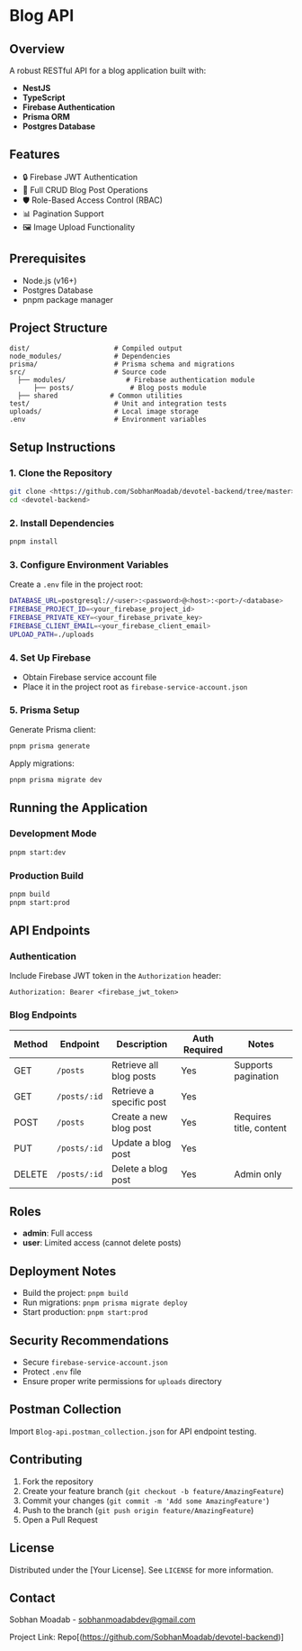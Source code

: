 # Blog API

## Overview

A robust RESTful API for a blog application built with:

- **NestJS**
- **TypeScript**
- **Firebase Authentication**
- **Prisma ORM**
- **Postgres Database**

## Features

- 🔒 Firebase JWT Authentication
- 📝 Full CRUD Blog Post Operations
- 🛡️ Role-Based Access Control (RBAC)
- 📊 Pagination Support
- 🖼️ Image Upload Functionality

## Prerequisites

- Node.js (v16+)
- Postgres Database
- pnpm package manager

## Project Structure

```
dist/                     # Compiled output
node_modules/             # Dependencies
prisma/                   # Prisma schema and migrations
src/                      # Source code
  ├── modules/               # Firebase authentication module
      ├── posts/              # Blog posts module 
  ├── shared             # Common utilities
test/                     # Unit and integration tests
uploads/                  # Local image storage
.env                      # Environment variables
```

## Setup Instructions

### 1. Clone the Repository

```bash
git clone <https://github.com/SobhanMoadab/devotel-backend/tree/master>
cd <devotel-backend>
```

### 2. Install Dependencies

```bash
pnpm install
```

### 3. Configure Environment Variables

Create a `.env` file in the project root:

```bash
DATABASE_URL=postgresql://<user>:<password>@<host>:<port>/<database>
FIREBASE_PROJECT_ID=<your_firebase_project_id>
FIREBASE_PRIVATE_KEY=<your_firebase_private_key>
FIREBASE_CLIENT_EMAIL=<your_firebase_client_email>
UPLOAD_PATH=./uploads
```

### 4. Set Up Firebase

- Obtain Firebase service account file
- Place it in the project root as `firebase-service-account.json`

### 5. Prisma Setup

Generate Prisma client:

```bash
pnpm prisma generate
```

Apply migrations:

```bash
pnpm prisma migrate dev
```

## Running the Application

### Development Mode

```bash
pnpm start:dev
```

### Production Build

```bash
pnpm build
pnpm start:prod
```

## API Endpoints

### Authentication

Include Firebase JWT token in the `Authorization` header:

```
Authorization: Bearer <firebase_jwt_token>
```

### Blog Endpoints

| Method | Endpoint     | Description              | Auth Required | Notes                   |
| ------ | ------------ | ------------------------ | ------------- | ----------------------- |
| GET    | `/posts`     | Retrieve all blog posts  | Yes           | Supports pagination     |
| GET    | `/posts/:id` | Retrieve a specific post | Yes           |                         |
| POST   | `/posts`     | Create a new blog post   | Yes           | Requires title, content |
| PUT    | `/posts/:id` | Update a blog post       | Yes           |                         |
| DELETE | `/posts/:id` | Delete a blog post       | Yes           | Admin only              |

## Roles

- **admin**: Full access
- **user**: Limited access (cannot delete posts)

## Deployment Notes

- Build the project: `pnpm build`
- Run migrations: `pnpm prisma migrate deploy`
- Start production: `pnpm start:prod`

## Security Recommendations

- Secure `firebase-service-account.json`
- Protect `.env` file
- Ensure proper write permissions for `uploads` directory

## Postman Collection

Import `Blog-api.postman_collection.json` for API endpoint testing.

## Contributing

1. Fork the repository
2. Create your feature branch (`git checkout -b feature/AmazingFeature`)
3. Commit your changes (`git commit -m 'Add some AmazingFeature'`)
4. Push to the branch (`git push origin feature/AmazingFeature`)
5. Open a Pull Request

## License

Distributed under the [Your License]. See `LICENSE` for more information.

## Contact

Sobhan Moadab - sobhanmoadabdev@gmail.com

Project Link:
Repo[(https://github.com/SobhanMoadab/devotel-backend)]
